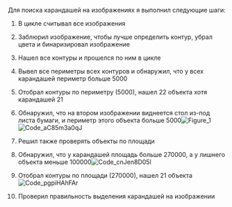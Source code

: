 Для поиска карандашей на изображениях я выполнил следующие шаги:
1) В цикле считывал все изображения 
2) Заблюрил изображение, чтобы лучше определить контур, убрал цвета и бинаризировал изображение
3) Нашел все контуры и прошелся по ним в цикле
4) Вывел все периметры всех контуров и обнаружил, что у всех карандашей периметр больше 5000
5) Отобрал контуры по периметру (5000), нашел 22 объекта хотя карандашей 21
6) Обнаружил, что на втором изображении виднеется стол из-под листа бумаги, и периметр этого объекта больше 5000![Figure_1](https://user-images.githubusercontent.com/116609926/206861891-a1559ef7-1e2a-4f08-ac4e-c26d31c9214b.png)
![Code_aC85m3a0qJ](https://user-images.githubusercontent.com/116609926/206861875-5318786a-b300-419e-becb-aac8e1b1bbae.png)

7) Решил также проверять объекты по площади
8) Обнаружил, что у карандашей площадь больше 270000, а у лишнего объекта меньше 100000![Code_cnJen8D05l](https://user-images.githubusercontent.com/116609926/206861922-3664bedf-b3e9-4302-9596-1f928033f020.png)

9) Отобрал контуры по площади (270000), нашел 21 объекта![Code_pgpiHAhFAr](https://user-images.githubusercontent.com/116609926/206861939-48476a97-31f0-4d1c-8aae-6f95b1556591.png)

10) Проверил правильность выделения карандашей на изображении
